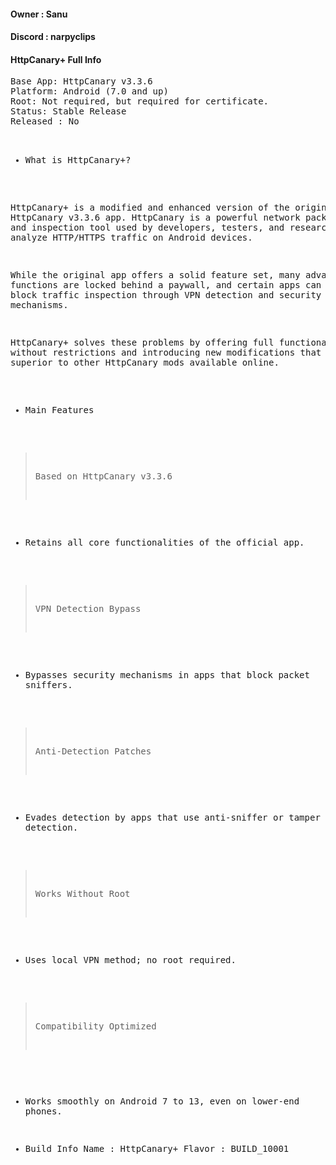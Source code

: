 <h4>Owner : Sanu</h4>
  <h4>Discord : narpyclips</h4>
  
  <h4>HttpCanary+ Full Info</h4>
  <pre>
Base App: HttpCanary v3.3.6
Platform: Android (7.0 and up)
Root: Not required, but required for certificate.
Status: Stable Release
Released : No

- What is HttpCanary+?

HttpCanary+ is a modified and enhanced version of the original HttpCanary v3.3.6 app.
HttpCanary is a powerful network packet capture and inspection tool used by developers,
testers, and researchers to analyze HTTP/HTTPS traffic on Android devices.

While the original app offers a solid feature set, many advanced functions are locked behind
a paywall, and certain apps can detect and block traffic inspection through VPN detection
and security mechanisms.

HttpCanary+ solves these problems by offering full functionality without restrictions and
introducing new modifications that make it superior to other HttpCanary mods available online.

- Main Features

> Based on HttpCanary v3.3.6
  - Retains all core functionalities of the official app.

> VPN Detection Bypass
  - Bypasses security mechanisms in apps that block packet sniffers.

> Anti-Detection Patches
  - Evades detection by apps that use anti-sniffer or tamper detection.

> Works Without Root
  - Uses local VPN method; no root required.

> Compatibility Optimized
  - Works smoothly on Android 7 to 13, even on lower-end phones.

- Build Info
Name      : HttpCanary+
Flavor   : BUILD_10001
  </pre>
